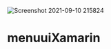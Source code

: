 ![Screenshot 2021-09-10 215824](https://user-images.githubusercontent.com/55449936/132932643-35ac86f2-4815-48f7-9652-1a989e04cfbb.png)
# menuuiXamarin
